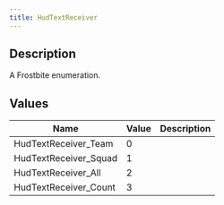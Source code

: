 ```yaml
---
title: HudTextReceiver
---
```

## Description

A Frostbite enumeration.

## Values

| Name                   | Value | Description |
| ---------------------- | ----- | ----------- |
| HudTextReceiver\_Team  | 0     |             |
| HudTextReceiver\_Squad | 1     |             |
| HudTextReceiver\_All   | 2     |             |
| HudTextReceiver\_Count | 3     |             |
